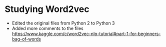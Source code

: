 # Studying Word2vec
- Edited the original files from Python 2 to Python 3
- Added more comments to the files
https://www.kaggle.com/c/word2vec-nlp-tutorial#part-1-for-beginners-bag-of-words
